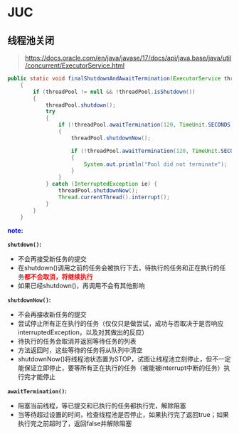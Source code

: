 # JUC

## 线程池关闭

> https://docs.oracle.com/en/java/javase/17/docs/api/java.base/java/util/concurrent/ExecutorService.html 

```java
public static void finalShutdownAndAwaitTermination(ExecutorService threadPool)
    {
        if (threadPool != null && !threadPool.isShutdown())
        {
            threadPool.shutdown();
            try
            {
                if (!threadPool.awaitTermination(120, TimeUnit.SECONDS))
                {
                    threadPool.shutdownNow();

                    if (!threadPool.awaitTermination(120, TimeUnit.SECONDS))
                    {
                        System.out.println("Pool did not terminate");
                    }
                }
            } catch (InterruptedException ie) {
                threadPool.shutdownNow();
                Thread.currentThread().interrupt();
            }
        }
    }
```

<span style = "color:blue;font-weight:bold">note:</span>

**`shutdown()`:**

- 不会再接受新任务的提交
- 在shutdown()调用之前的任务会被执行下去，待执行的任务和正在执行的任务<span style = "color:red;font-weight:bold">都不会取消，将继续执行</span>
- 如果已经shutdown()，再调用不会有其他影响

**`shutdownNow()`:**

- 不会再接收新任务的提交
- 尝试停止所有正在执行的任务（仅仅只是做尝试，成功与否取决于是否响应interruptedException，以及对其做出的反应）
- 待执行的任务会取消并返回等待任务的列表
- 方法返回时，这些等待的任务将从队列中清空
- shutdownNow()将线程池状态置为STOP，试图让线程池立刻停止，但不一定能保证立即停止，要等所有正在执行的任务（被能被interrupt中断的任务）执行完才能停止

**`awaitTermination()`:**

- 阻塞当前线程，等已提交和已执行的任务都执行完，解除阻塞
- 当等待超过设置的时间，检查线程池是否停止，如果执行完了返回true；如果执行完之前超时了，返回false并解除阻塞





















